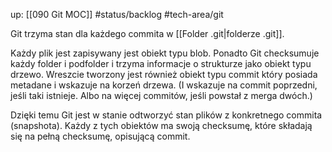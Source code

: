up: [[090 Git MOC]]
#status/backlog 
#tech-area/git 

Git trzyma stan dla każdego commita w [[Folder .git|folderze .git]].

Każdy plik jest zapisywany jest obiekt typu blob. 
Ponadto Git checksumuje każdy folder i podfolder i trzyma informacje o strukturze jako obiekt typu drzewo. 
Wreszcie tworzony jest również obiekt typu commit który posiada metadane i wskazuje na korzeń drzewa. (I wskazuje na commit poprzedni, jeśli taki istnieje. Albo na więcej commitów, jeśli powstał z merga dwóch.)

Dzięki temu Git jest w stanie odtworzyć stan plików z konkretnego commita (snapshota).
Każdy z tych obiektów ma swoją checksumę, które składają się na pełną checksumę, opisującą commit.